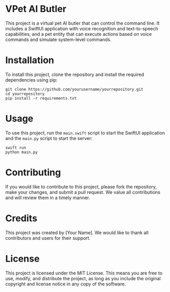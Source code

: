 # VPet AI Butler

This project is a virtual pet AI butler that can control the command line. It includes a SwiftUI application with voice recognition and text-to-speech capabilities, and a pet entity that can execute actions based on voice commands and simulate system-level commands.

# Installation

To install this project, clone the repository and install the required dependencies using pip:

```
git clone https://github.com/yourusername/yourrepository.git
cd yourrepository
pip install -r requirements.txt
```

# Usage

To use this project, run the `main.swift` script to start the SwiftUI application and the `main.py` script to start the server:

```
swift run
python main.py
```

# Contributing

If you would like to contribute to this project, please fork the repository, make your changes, and submit a pull request. We value all contributions and will review them in a timely manner.

# Credits

This project was created by [Your Name]. We would like to thank all contributors and users for their support.

# License

This project is licensed under the MIT License. This means you are free to use, modify, and distribute the project, as long as you include the original copyright and license notice in any copy of the software.